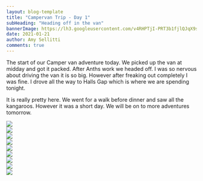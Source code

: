 ```yaml
---
layout: blog-template
title: "Campervan Trip - Day 1"
subHeading: "Heading off in the van"
bannerImage: https://lh3.googleusercontent.com/v4RHPTjI-PRT3b1fjlQJqX9sOBVABM3Kf1a_UtYu6DsyOkiP30_Z3j7lgCnue1iVubUtpOReJVVUAzTbBa5xQMvgHbn8ifUt7yIIommaIy7o5ub_zQhOKCFhAaXeQW2-Y1ncAblvF6E=w2400
date: 2021-01-21
author: Amy Sellitti
comments: true
---
```


The start of our Camper van adventure today. We picked up the van at midday and got it packed. After Anths work we headed off. I was so nervous about driving the van it is so big. However after freaking out completely I was fine. I drove all the way to Halls Gap which is where we are spending tonight. 

It is really pretty here. We went for a walk before dinner and saw all the kangaroos. However it was a short day. We will be on to more adventures tomorrow. 

<div class="center-image"><img src="https://lh3.googleusercontent.com/k5qFgtD3pLza6xuE8iPf1PcQd_hsO8Pa-Zzvkhsf8nHBmZm3ZQ6HuEao9fDGJCU3H7JG4jkwTRMqZJve3GQXvUBMX95VjHEyPWwHy7g2jrHkiGg6kcA7Pbg_B1Q2cw-h2VWEIcFtiSk=w2400" /></div>
<div class="center-image"><img src="https://lh3.googleusercontent.com/bPt-UNKT515IdIHdHxQa7c5FRmVg59z-pt7Cbl0ZLH5toPyI0sxtxEYr8FV04AhTdY0EgAcnH1rtGaHmHQ_HJV2Yh8I-9iFEq71zumET0nBAxEEu5pjOP-NZncpshxwHRdr2H5yG89Y=w2400" /></div>
<div class="center-image"><img src="https://lh3.googleusercontent.com/NMqq5dEq5E9EuBqxPdRUwHRiOWAofzZEU0Yef79O1XD2LuC1UjXpNGM5cBFjpJBIYHhGt7Te6Dwg86i3dsbCKbpehJuOi3PZEsw0WE_qXwAiI_Oxb5s1GqbZwNzUmGQBWsKHv60GInc=w2400" /></div>
<div class="center-image"><img src="https://lh3.googleusercontent.com/diAKvB18ZHcXkkkvAwgsgTk5phK0VUhT6WcvSuY5oAHVBO-QVWiRIVSpLhU-t6Fmy01xup8X-48PjsHbtLptQBQ3hboRb0H7S_xELbEzD7FQ93Lvb1b-dNpBkwAqtOQKa5fYLGRR0kA=w2400" /></div>
<div class="center-image"><img src="https://lh3.googleusercontent.com/YTxvmDMXPX31xX5V-QiMbO8hhS632IiKusLi5ln-vdurOBYtb6j1oEJ1yUQt3ajDFpoPtFUDtB0gTWQ63BEjNwjo6vO4h3ItUAVv81tdsq2NETD5b8VHpkIoMMiVlRp6U2X2w9AurNY=w2400" /></div>
<div class="center-image"><img src="https://lh3.googleusercontent.com/7rcgtg8-N7dVghit792_crFCQapTSm7D3e2xevPz-1sqNtqC3i-kknNTn88ZG-XY6SJhLBQqGphnEEmQ1JNNUIbM49YAvb_bhMRyOqJK-WeHfrwRT8dqpTQ9_NAsJs1Lt1u-CMelglw=w2400" /></div>
<div class="center-image"><img src="https://lh3.googleusercontent.com/1x6HwzoCTloaZ5aMR7GYkzSiPFRBMyexF7XWXCUQZug7qBnVOca1-fXjHBqwfQIU4b5DptAx3k5DNEa_URGzEo24jmhiXfFIrvY-cs0giphpK5CO92XZ0wHor7xQQCwXgH-HPWws9vQ=w2400" /></div>
<div class="center-image"><img src="https://lh3.googleusercontent.com/F-HXrKe2lRryxWCDahlYz6or0jAfwzzsdJD40FiU3n3palul2C03qSkHjIWTxbUxpb7wLi4GvQA4uY8a5J6RauB4QkU8X2Mlr4Z12y_TrZnH5kwEQ47zkJV7aJq-65pCSF7psLxpkP4=w2400" /></div>
<div class="center-image"><img src="https://lh3.googleusercontent.com/YW5ZzNy2Lgb4LDP9Zzajx0tL-vcNzkdZEOAoGsmYBeq7z0Y7vBS9KJQCj5440jm2KNo0q_VGLrh-fzbiqDvUGzmbXt8TySR7txUQzWKTnA8r-rHShidCKcvK4DFod1tg2OVdwD91ISg=w2400" /></div>
